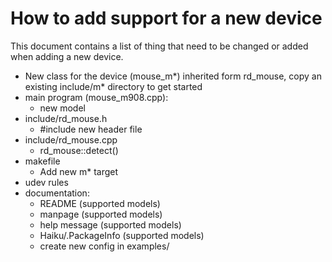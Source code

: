 # How to add support for a new device
This document contains a list of thing that need to be changed or added when adding a new device.

- New class for the device (mouse_m*) inherited form rd_mouse, copy an existing include/m* directory to get started
- main program (mouse_m908.cpp):
	- new model
- include/rd_mouse.h
	- #include new header file
- include/rd_mouse.cpp
	- rd_mouse::detect()
- makefile
	- Add new m* target
- udev rules
- documentation:
	- README (supported models)
	- manpage (supported models)
	- help message (supported models)
	- Haiku/.PackageInfo (supported models)
	- create new config in examples/
